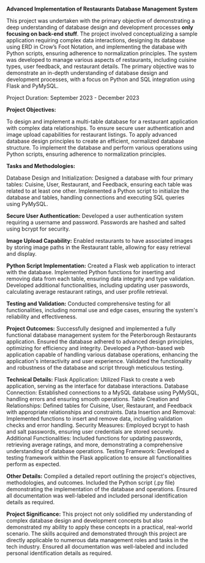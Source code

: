 **Advanced Implementation of Restaurants Database Management System**

This project was undertaken with the primary objective of demonstrating a deep understanding of database design and development processes **only focusing on back-end stuff**. The project involved conceptualizing a sample application requiring complex data interactions, designing its database using ERD in Crow’s Foot Notation, and implementing the database with Python scripts, ensuring adherence to normalization principles. The system was developed to manage various aspects of restaurants, including cuisine types, user feedback, and restaurant details. The primary objective was to demonstrate an in-depth understanding of database design and development processes, with a focus on Python and SQL integration using Flask and PyMySQL.

Project Duration:
September 2023 - December 2023

**Project Objectives:**

To design and implement a multi-table database for a restaurant application with complex data relationships.
To ensure secure user authentication and image upload capabilities for restaurant listings.
To apply advanced database design principles to create an efficient, normalized database structure.
To implement the database and perform various operations using Python scripts, ensuring adherence to normalization principles.

**Tasks and Methodologies:**

Database Design and Initialization:
Designed a database with four primary tables: Cuisine, User, Restaurant, and Feedback, ensuring each table was related to at least one other.
Implemented a Python script to initialize the database and tables, handling connections and executing SQL queries using PyMySQL.

**Secure User Authentication:**
Developed a user authentication system requiring a username and password. Passwords are hashed and salted using bcrypt for security.

**Image Upload Capability:**
Enabled restaurants to have associated images by storing image paths in the Restaurant table, allowing for easy retrieval and display.

**Python Script Implementation:**
Created a Flask web application to interact with the database.
Implemented Python functions for inserting and removing data from each table, ensuring data integrity and type validation.
Developed additional functionalities, including updating user passwords, calculating average restaurant ratings, and user profile retrieval.

**Testing and Validation:**
Conducted comprehensive testing for all functionalities, including normal use and edge cases, ensuring the system's reliability and effectiveness.

**Project Outcomes:**
Successfully designed and implemented a fully functional database management system for the Peterborough Restaurants application.
Ensured the database adhered to advanced design principles, optimizing for efficiency and integrity.
Developed a Python-based web application capable of handling various database operations, enhancing the application's interactivity and user experience.
Validated the functionality and robustness of the database and script through meticulous testing.

**Technical Details:**
Flask Application: Utilized Flask to create a web application, serving as the interface for database interactions.
Database Connection: Established connections to a MySQL database using PyMySQL, handling errors and ensuring smooth operations.
Table Creation and Relationships: Defined tables for Cuisine, User, Restaurant, and Feedback with appropriate relationships and constraints.
Data Insertion and Removal: Implemented functions to insert and remove data, including validation checks and error handling.
Security Measures: Employed bcrypt to hash and salt passwords, ensuring user credentials are stored securely.
Additional Functionalities: Included functions for updating passwords, retrieving average ratings, and more, demonstrating a comprehensive understanding of database operations.
Testing Framework: Developed a testing framework within the Flask application to ensure all functionalities perform as expected.

**Other Details:**
Compiled a detailed report outlining the project's objectives, methodologies, and outcomes.
Included the Python script (.py file) demonstrating the implementation of the database and operations.
Ensured all documentation was well-labeled and included personal identification details as required.

**Project Significance:**
This project not only solidified my understanding of complex database design and development concepts but also demonstrated my ability to apply these concepts in a practical, real-world scenario. The skills acquired and demonstrated through this project are directly applicable to numerous data management roles and tasks in the tech industry.
Ensured all documentation was well-labeled and included personal identification details as required.
